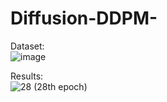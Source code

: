 # Diffusion-DDPM-  

Dataset:  
![image](https://github.com/user-attachments/assets/25e461f9-af54-48c2-b4e0-6dbfe07d3740)  

Results:  
![28](https://github.com/user-attachments/assets/aa0a52cc-0965-4397-ac95-33cc65f3e838)  (28th epoch)

